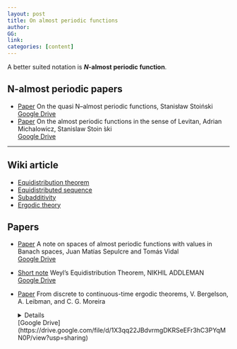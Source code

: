 ```yaml
---
layout: post
title: On almost periodic functions
author: 
GG: 
link: 
categories: [content]
---
```



A better suited notation is **$N$-almost periodic function**. 

## N-almost periodic papers
- [Paper]() On the quasi N–almost periodic functions, Stanisław Stoiński
    [Google Drive](https://drive.google.com/file/d/16geMSauMKtXKdYwyECv3Y6HzRAPw6HyC/view?usp=sharing)
- [Paper]() On the almost periodic functions in the sense of Levitan, Adrian        
    Michalowicz, Stanislaw Stoin ́ski <br>
    [Google Drive](https://drive.google.com/file/d/1ef2nrUeISYneJ956qqo1RrYZZNpg3nxy/view?usp=sharing)

--- 
## Wiki article 
- [Equidistribution theorem](https://en.wikipedia.org/wiki/Equidistribution_theorem)
- [Equidistributed sequence](https://en.wikipedia.org/wiki/Equidistributed_sequence)
- [Subadditivity](https://en.wikipedia.org/wiki/Subadditivity)
- [Ergodic theory](https://en.wikipedia.org/wiki/Ergodic_theory)
## Papers

- [Paper]() A note on spaces of almost periodic functions with values in Banach spaces, Juan Matías Sepulcre and Tomás Vidal <br>
    [Google Drive](https://drive.google.com/file/d/1vqZuSiWa2oNNEltOT44ZHZAdrP-rdfup/view?usp=sharing)

- [Short note](https://math.unm.edu/~crisp/courses/wavelets/fall13/wavelet-weyl-report2.pdf) Weyl’s Equidistribution Theorem, NIKHIL ADDLEMAN
  <br>
  [Google Drive](https://drive.google.com/file/d/1W89B57TqUy_Zo9HC1mWgnitaF_H2Zog1/view?usp=sharing) 


- [Paper](https://people.math.osu.edu/leibman.1/preprints/dcc.pdf) 
    From discrete to continuous-time ergodic theorems, 
    V. Bergelson, A. Leibman, and C. G. Moreira
    <details>
    This paper gives a way how to go from discrete average to integral form. 
    </details>
    [Google Drive](https://drive.google.com/file/d/1X3qq22JBdvrmgDKRSeEFr3hC3PYqMN0P/view?usp=sharing)
